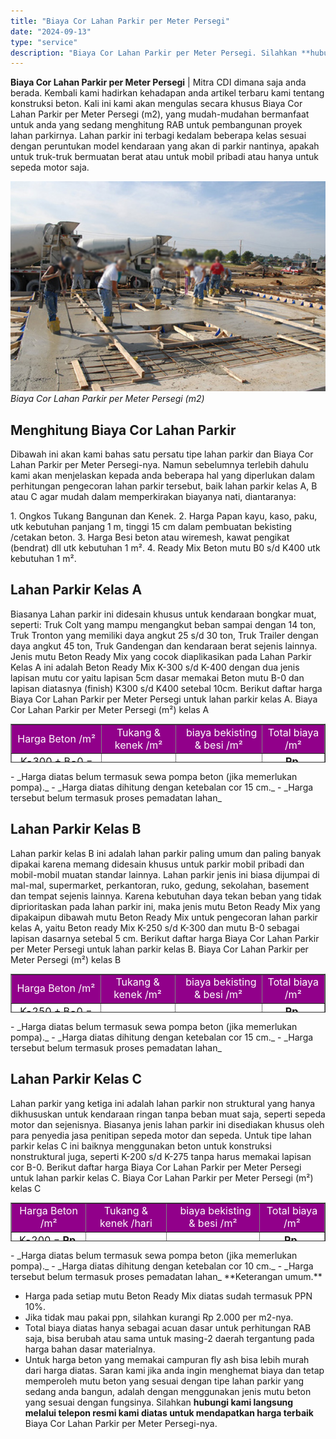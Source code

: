 ```yaml
---
title: "Biaya Cor Lahan Parkir per Meter Persegi"
date: "2024-09-13"
type: "service"
description: "Biaya Cor Lahan Parkir per Meter Persegi. Silahkan **hubungi kami langsung melalui telepon resmi kami diatas untuk mendapatkan harga terbaik** Biaya Cor Laha..."
---
```


**Biaya Cor Lahan Parkir per Meter Persegi** | Mitra CDI dimana saja anda berada. Kembali kami hadirkan kehadapan anda artikel terbaru kami tentang konstruksi beton. Kali ini kami akan mengulas secara khusus Biaya Cor Lahan Parkir per Meter Persegi (m2), yang mudah-mudahan bermanfaat untuk anda yang sedang menghitung RAB untuk pembangunan proyek lahan parkirnya. Lahan parkir ini terbagi kedalam beberapa kelas sesuai dengan peruntukan model kendaraan yang akan di parkir nantinya, apakah untuk truk-truk bermuatan berat atau untuk mobil pribadi atau hanya untuk sepeda motor saja.

![Biaya Cor Lahan Parkir per Meter Persegi (m2)](/images/blog/concrete-6.jpg)
*Biaya Cor Lahan Parkir per Meter Persegi (m2)*

 ## Menghitung Biaya Cor Lahan Parkir
    
Dibawah ini akan kami bahas satu persatu tipe lahan parkir dan Biaya Cor Lahan Parkir per Meter Persegi-nya. Namun sebelumnya terlebih dahulu kami akan menjelaskan kepada anda beberapa hal yang diperlukan dalam perhitungan pengecoran lahan parkir tersebut, baik lahan parkir kelas A, B atau C agar mudah dalam memperkirakan biayanya nati, diantaranya:

1\. Ongkos Tukang Bangunan dan Kenek.
2\. Harga Papan kayu, kaso, paku, utk kebutuhan panjang 1 m, tinggi 15 cm dalam pembuatan bekisting /cetakan beton.
3\. Harga Besi beton atau wiremesh, kawat pengikat (bendrat) dll utk kebutuhan 1 m².
4\. Ready Mix Beton mutu B0 s/d K400 utk kebutuhan 1 m².

 ## Lahan Parkir Kelas A
    
Biasanya Lahan parkir ini didesain khusus untuk kendaraan bongkar muat, seperti: Truk Colt yang mampu mengangkut beban sampai dengan 14 ton, Truk Tronton yang memiliki daya angkut 25 s/d 30 ton, Truk Trailer dengan daya angkut 45 ton, Truk Gandengan dan kendaraan berat sejenis lainnya.
Jenis mutu Beton Ready Mix yang cocok diaplikasikan pada Lahan Parkir Kelas A ini adalah Beton Ready Mix K-300 s/d K-400 dengan dua jenis lapisan mutu cor yaitu lapisan 5cm dasar memakai Beton mutu B-0 dan lapisan diatasnya (finish) K300 s/d K400 setebal 10cm. Berikut daftar harga Biaya Cor Lahan Parkir per Meter Persegi untuk lahan parkir kelas A.
Biaya Cor Lahan Parkir per Meter Persegi (m²) kelas A
<table style="text-align: center; height: 62px;" border="1" width="100%" cellspacing="0" cellpadding="3"><tbody><tr><td style="text-align: center;" bgcolor="#91008a"><span style="font-size: 12pt; color: #ffffff;">Harga Beton /m²</span></td><td style="text-align: center;" bgcolor="#91008a"><span style="color: #ffffff; font-size: 12pt;">Tukang<span style="font-size: 12pt;"> &amp; kenek </span>/m²</span></td><td style="text-align: center;" bgcolor="#91008a"><span style="color: #ffffff; font-size: 12pt;">&nbsp; biaya bekisting<span style="font-size: 12pt;"> &amp; besi /m²</span></span></td><td style="text-align: center;" bgcolor="#91008a"><span style="color: #000000; font-size: 12pt;"><span style="color: #ffffff;">Total biaya /m²</span></span></td></tr><tr><td style="text-align: center;" bgcolor="#FFFFFF"><span style="font-size: 12pt;">K-300 +&nbsp;B-0 = <strong>Rp. 120.000</strong></span></td><td style="text-align: center;" bgcolor="#FFFFFF"><span style="color: #000000; font-size: 12pt;">Rp 25.000,-</span></td><td style="text-align: center;" bgcolor="#FFFFFF"><span style="font-size: 12pt;">Rp. 184.000</span></td><td style="text-align: center;" bgcolor="#FFFFFF"><strong><span style="font-size: 12pt;">Rp. 329.000</span></strong></td></tr><tr><td style="text-align: center;" bgcolor="#FFFFFF"><span style="font-size: 12pt;">K-325&nbsp;+&nbsp;B-0 = <strong>Rp. 122.000</strong></span></td><td style="text-align: center;" bgcolor="#FFFFFF"><span style="color: #000000; font-size: 12pt;">Rp 25.000,-</span></td><td style="text-align: center;" bgcolor="#FFFFFF"><span style="font-size: 12pt;">Rp. 184.000</span></td><td style="text-align: center;" bgcolor="#FFFFFF"><strong><span style="font-size: 12pt;">Rp. 331.000</span></strong></td></tr><tr><td style="text-align: center;" bgcolor="#FFFFFF"><span style="font-size: 12pt;">K-350&nbsp;+&nbsp;B-0 = <strong>Rp. 124.000</strong></span></td><td style="text-align: center;" bgcolor="#FFFFFF"><span style="color: #000000; font-size: 12pt;">Rp 25.000,-</span></td><td style="text-align: center;" bgcolor="#FFFFFF"><span style="font-size: 12pt;">Rp. 184.000</span></td><td style="text-align: center;" bgcolor="#FFFFFF"><strong><span style="font-size: 12pt;">Rp. 333.000</span></strong></td></tr><tr><td style="text-align: center;" bgcolor="#FFFFFF"><span style="font-size: 12pt;">K-375&nbsp;+&nbsp;B-0 = <strong>Rp. 126.000</strong></span></td><td style="text-align: center;" bgcolor="#FFFFFF"><span style="color: #000000; font-size: 12pt;">Rp 25.000,-</span></td><td style="text-align: center;" bgcolor="#FFFFFF"><span style="font-size: 12pt;">Rp. 184.000</span></td><td style="text-align: center;" bgcolor="#FFFFFF"><strong><span style="font-size: 12pt;">Rp. 335.000</span></strong></td></tr><tr><td style="text-align: center;" bgcolor="#FFFFFF"><span style="font-size: 12pt;">K-400&nbsp;+&nbsp;B-0 = <strong>Rp. 128.000</strong></span></td><td style="text-align: center;" bgcolor="#FFFFFF"><span style="color: #000000; font-size: 12pt;">Rp 25.000,-</span></td><td style="text-align: center;" bgcolor="#FFFFFF"><span style="font-size: 12pt;">Rp. 184.000</span></td><td style="text-align: center;" bgcolor="#FFFFFF"><strong><span style="font-size: 12pt;">Rp. 337.000</span></strong></td></tr></tbody></table>
- _Harga diatas belum termasuk sewa pompa beton (jika memerlukan pompa)._
- _Harga diatas dihitung dengan ketebalan cor 15 cm._
- _Harga tersebut belum termasuk proses pemadatan lahan_

 ## Lahan Parkir Kelas B
    
Lahan parkir kelas B ini adalah lahan parkir paling umum dan paling banyak dipakai karena memang didesain khusus untuk parkir mobil pribadi dan mobil-mobil muatan standar lainnya. Lahan parkir jenis ini biasa dijumpai di mal-mal, supermarket, perkantoran, ruko, gedung, sekolahan, basement dan tempat sejenis lainnya.
Karena kebutuhan daya tekan beban yang tidak diprioritaskan pada lahan parkir ini, maka jenis mutu Beton Ready Mix yang dipakaipun dibawah mutu Beton Ready Mix untuk pengecoran lahan parkir kelas A, yaitu Beton ready Mix K-250 s/d K-300 dan mutu B-0 sebagai lapisan dasarnya setebal 5 cm. Berikut daftar harga Biaya Cor Lahan Parkir per Meter Persegi untuk lahan parkir kelas B.
Biaya Cor Lahan Parkir per Meter Persegi (m²) kelas B
<table style="text-align: center; height: 62px;" border="1" width="100%" cellspacing="0" cellpadding="3"><tbody><tr><td style="text-align: center;" bgcolor="#91008a"><span style="font-size: 12pt; color: #ffffff;">Harga Beton /m²</span></td><td style="text-align: center;" bgcolor="#91008a"><span style="color: #ffffff; font-size: 12pt;">Tukang<span style="font-size: 12pt;"> &amp; kenek /</span>m²</span></td><td style="text-align: center;" bgcolor="#91008a"><span style="color: #ffffff; font-size: 12pt;">&nbsp; biaya bekisting<span style="font-size: 12pt;"> &amp; besi /m²</span></span></td><td style="text-align: center;" bgcolor="#91008a"><span style="color: #000000; font-size: 12pt;"><span style="color: #ffffff;">Total biaya /m²</span></span></td></tr><tr><td style="text-align: center;" bgcolor="#FFFFFF"><span style="font-size: 12pt;">K-250 +&nbsp;B-0 = <strong>Rp. 116.000</strong></span></td><td style="text-align: center;" bgcolor="#FFFFFF"><span style="color: #000000; font-size: 12pt;">Rp 25.000,-</span></td><td style="text-align: center;" bgcolor="#FFFFFF"><span style="font-size: 12pt;">Rp. 184.000</span></td><td style="text-align: center;" bgcolor="#FFFFFF"><strong><span style="font-size: 12pt;">Rp. 325.000</span></strong></td></tr><tr><td style="text-align: center;" bgcolor="#FFFFFF"><span style="font-size: 12pt;">K-275 +&nbsp;B-0 = <strong>Rp. 118.000</strong></span></td><td style="text-align: center;" bgcolor="#FFFFFF"><span style="color: #000000; font-size: 12pt;">Rp 25.000,-</span></td><td style="text-align: center;" bgcolor="#FFFFFF"><span style="font-size: 12pt;">Rp. 184.000</span></td><td style="text-align: center;" bgcolor="#FFFFFF"><strong><span style="font-size: 12pt;">Rp. 327.000</span></strong></td></tr><tr><td style="text-align: center;" bgcolor="#FFFFFF"><span style="font-size: 12pt;">K-300 +&nbsp;B-0 = <strong>Rp. 120.000</strong></span></td><td style="text-align: center;" bgcolor="#FFFFFF"><span style="color: #000000; font-size: 12pt;">Rp 25.000,-</span></td><td style="text-align: center;" bgcolor="#FFFFFF"><span style="font-size: 12pt;">Rp. 184.000</span></td><td style="text-align: center;" bgcolor="#FFFFFF"><strong><span style="font-size: 12pt;">Rp. 329.000</span></strong></td></tr></tbody></table>
- _Harga diatas belum termasuk sewa pompa beton (jika memerlukan pompa)._
- _Harga diatas dihitung dengan ketebalan cor 15 cm._
- _Harga tersebut belum termasuk proses pemadatan lahan_

 ## Lahan Parkir Kelas C
    
Lahan parkir yang ketiga ini adalah lahan parkir non struktural yang hanya dikhususkan untuk kendaraan ringan tanpa beban muat saja, seperti sepeda motor dan sejenisnya. Biasanya jenis lahan parkir ini disediakan khusus oleh para penyedia jasa penitipan sepeda motor dan sepeda.
Untuk tipe lahan parkir kelas C ini baiknya menggunakan beton untuk konstruksi nonstruktural juga, seperti K-200 s/d K-275 tanpa harus memakai lapisan cor B-0. Berikut daftar harga Biaya Cor Lahan Parkir per Meter Persegi untuk lahan parkir kelas C.
Biaya Cor Lahan Parkir per Meter Persegi (m²) kelas C
<table style="text-align: center; height: 62px;" border="1" width="100%" cellspacing="0" cellpadding="3"><tbody><tr><td style="text-align: center;" bgcolor="#91008a"><span style="font-size: 12pt; color: #ffffff;">Harga Beton /m²</span></td><td style="text-align: center;" bgcolor="#91008a"><span style="font-size: 12pt; color: #ffffff;">Tukang<span style="font-size: 12pt;"> &amp; kenek /hari</span></span></td><td style="text-align: center;" bgcolor="#91008a"><span style="font-size: 12pt; color: #ffffff;">&nbsp; biaya bekisting<span style="font-size: 12pt;"> &amp; besi /m²</span></span></td><td style="text-align: center;" bgcolor="#91008a"><span style="font-size: 12pt; color: #ffffff;">Total biaya /m²</span><span style="color: #000000; font-size: 12pt;"></span></td></tr><tr><td style="text-align: center;" bgcolor="#FFFFFF"><span style="font-size: 12pt;">K-200 = <strong>Rp. 78.000</strong></span></td><td style="text-align: center;" bgcolor="#FFFFFF"><span style="color: #000000; font-size: 12pt;">Rp 25.000,-</span></td><td style="text-align: center;" bgcolor="#FFFFFF"><span style="font-size: 12pt;">Rp. 184.000</span></td><td style="text-align: center;" bgcolor="#FFFFFF"><strong><span style="font-size: 12pt;">Rp. 287.000</span></strong></td></tr><tr><td style="text-align: center;" bgcolor="#FFFFFF"><span style="font-size: 12pt;">K-225 = <strong>Rp. 80.000</strong></span></td><td style="text-align: center;" bgcolor="#FFFFFF"><span style="color: #000000; font-size: 12pt;">Rp 25.000,-</span></td><td style="text-align: center;" bgcolor="#FFFFFF"><span style="font-size: 12pt;">Rp. 184.000</span></td><td style="text-align: center;" bgcolor="#FFFFFF"><strong><span style="font-size: 12pt;">Rp. 289.000</span></strong></td></tr><tr><td style="text-align: center;" bgcolor="#FFFFFF"><span style="font-size: 12pt;">K-250 = <strong>Rp. 82.000</strong></span></td><td style="text-align: center;" bgcolor="#FFFFFF"><span style="color: #000000; font-size: 12pt;">Rp 25.000,-</span></td><td style="text-align: center;" bgcolor="#FFFFFF"><span style="font-size: 12pt;">Rp. 184.000</span></td><td style="text-align: center;" bgcolor="#FFFFFF"><strong><span style="font-size: 12pt;">Rp. 291.000</span></strong></td></tr><tr><td style="text-align: center;" bgcolor="#FFFFFF"><span style="font-size: 12pt;">K-275 = <strong>Rp. 84.000</strong></span></td><td style="text-align: center;" bgcolor="#FFFFFF"><span style="color: #000000; font-size: 12pt;">Rp 25.000,-</span></td><td style="text-align: center;" bgcolor="#FFFFFF"><span style="font-size: 12pt;">Rp. 184.000</span></td><td style="text-align: center;" bgcolor="#FFFFFF"><strong><span style="font-size: 12pt;">Rp. 293.000</span></strong></td></tr></tbody></table>
- _Harga diatas belum termasuk sewa pompa beton (jika memerlukan pompa)._
- _Harga diatas dihitung dengan ketebalan cor 10 cm._
- _Harga tersebut belum termasuk proses pemadatan lahan_
**Keterangan umum.**

- Harga pada setiap mutu Beton Ready Mix diatas sudah termasuk PPN 10%.
- Jika tidak mau pakai ppn, silahkan kurangi Rp 2.000 per m2-nya.
- Total biaya diatas hanya sebagai acuan dasar untuk perhitungan RAB saja, bisa berubah atau sama untuk masing-2 daerah tergantung pada harga bahan dasar materialnya.
- Untuk harga beton yang memakai campuran fly ash bisa lebih murah dari harga diatas.
Saran kami jika anda ingin menghemat biaya dan tetap memperoleh mutu beton yang sesuai dengan tipe lahan parkir yang sedang anda bangun, adalah dengan menggunakan jenis mutu beton yang sesuai dengan fungsinya.
Silahkan **hubungi kami langsung melalui telepon resmi kami diatas untuk mendapatkan harga terbaik** Biaya Cor Lahan Parkir per Meter Persegi-nya.

